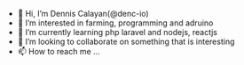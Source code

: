 - 👋 Hi, I’m Dennis Calayan(@denc-io)
- 👀 I’m interested in farming, programming and adruino
- 🌱 I’m currently learning php laravel and nodejs, reactjs
- 💞️ I’m looking to collaborate on something that is interesting
- 📫 How to reach me ... 

<!---
denc-io/denc-io is a ✨ special ✨ repository because its `README.md` (this file) appears on your GitHub profile.
You can click the Preview link to take a look at your changes.
--->
